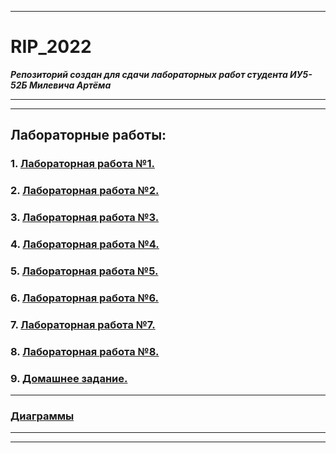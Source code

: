 ___
# RIP_2022
***Репозиторий создан для сдачи лабораторных работ студента ИУ5-52Б Милевича Артёма***
___
___
## Лабораторные работы:
### 1. [Лабораторная работа №1.](https://github.com/orrambo/RIP_2022/tree/master/manga) 

### 2. [Лабораторная работа №2.](https://github.com/orrambo/RIP_2022/tree/master/manga)

### 3. [Лабораторная работа №3.](https://github.com/orrambo/RIP_2022/tree/master/mangaAPI)

### 4. [Лабораторная работа №4.](https://github.com/orrambo/RIP_2022/tree/master/mangaFront)

### 5. [Лабораторная работа №5.](https://github.com/orrambo/RIP_2022/tree/master/lab5)

### 6. [Лабораторная работа №6.](https://github.com/orrambo/RIP_2022/tree/master/lab6)

### 7. [Лабораторная работа №7.](https://github.com/orrambo/RIP_2022/tree/master/lab7)

### 8. [Лабораторная работа №8.](https://github.com/orrambo/RIP_2022/tree/master/lab7)

### 9. [Домашнее задание.](https://github.com/orrambo/RIP_2022/tree/master/dz)
___
### [Диаграммы](https://github.com/orrambo/RIP_2022/tree/master/UML.mdj)
___
___
